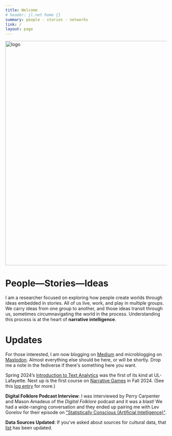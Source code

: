 ```yaml
---
title: Welcome
# header: jl.net home {}
summary: people - stories - networks
link: /
layout: page
---
```


<img src="{{site.url}}/assets/images/people-texts-ideas.png" alt="logo" width="700">

# People—Stories—Ideas

I am a researcher focused on exploring how people create worlds through ideas embedded in stories. All of us live, work, and play in multiple groups. We carry ideas from one group to another, and those ideas transit through us, sometimes circumnavigating the world in the process. Understanding this process is at the heart of **narrative intelligence**. 

# Updates

For those interested, I am now blogging on [Medium](https://medium.com/@johnlaudun) and microblogging on [Mastodon](https://hcommons.social/@johnlaudun). Almost everything else should be here, or will be shortly. Drop me a note in the fediverse if there's something here you want.

Spring 2024’s [Introduction to Text Analytics](https://johnlaudun.net/teaching/courses/370-ta/) was the first of its kind at UL-Lafayette. Next up is the first course on [Narrative Games](https://johnlaudun.net/teaching/courses/370-games/) in Fall 2024. (See this [log entry](https://johnlaudun.net/2024/02/28/courses-fall-2024.html) for more.)

**Digital Folklore Podcast Interview**: I was interviewed by Perry Carpenter and Mason Amadeus of the *Digital Folklore* podcast and it was a blast! We had a wide-ranging conversation and they ended up pairing me with Lev Gorelov for their episode on ["Statistically Conscious (Artificial Intelligence)"](https://digitalfolklore.fm/episodes/s2e6).

**Data Sources Updated**: If you've asked about sources for cultural data, that [list](guides/data.html) has been updated.